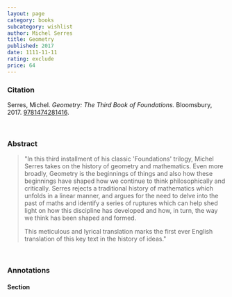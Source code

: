 ```yaml
---
layout: page
category: books
subcategory: wishlist
author: Michel Serres
title: Geometry
published: 2017
date: 1111-11-11
rating: exclude
price: 64
---
```


### Citation

Serres, Michel. *Geometry: The Third Book of Foundations.* Bloomsbury, 2017. [9781474281416](https://www.bloomsbury.com/ca/geometry-9781474281416/).

<br>

### Abstract

> "In this third installment of his classic 'Foundations' trilogy, Michel Serres takes on the history of geometry and mathematics. Even more broadly, Geometry is the beginnings of things and also how these beginnings have shaped how we continue to think philosophically and critically. Serres rejects a traditional history of mathematics which unfolds in a linear manner, and argues for the need to delve into the past of maths and identify a series of ruptures which can help shed light on how this discipline has developed and how, in turn, the way we think has been shaped and formed.
>
> This meticulous and lyrical translation marks the first ever English translation of this key text in the history of ideas."

<br>

### Annotations

#### Section

<br>
